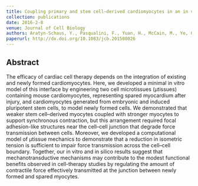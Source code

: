 ```yaml
---
title: Coupling primary and stem cell–derived cardiomyocytes in an in vitro model of cardiac cell therapy
collection: publications
date: 2016-2-8
venue: Journal of Cell Biology
authors: Aratyn-Schaus, Y., Pasqualini, F., Yuan, H., McCain, M., Ye, G., Sheehy, S., Campbell, P., Parker, K.
paperurl: http://dx.doi.org/10.1083/jcb.201508026
---
```

<h2> Abstract </h2>
<jats:p>The efficacy of cardiac cell therapy depends on the integration of existing and newly formed cardiomyocytes. Here, we developed a minimal in vitro model of this interface by engineering two cell microtissues (μtissues) containing mouse cardiomyocytes, representing spared myocardium after injury, and cardiomyocytes generated from embryonic and induced pluripotent stem cells, to model newly formed cells. We demonstrated that weaker stem cell–derived myocytes coupled with stronger myocytes to support synchronous contraction, but this arrangement required focal adhesion-like structures near the cell–cell junction that degrade force transmission between cells. Moreover, we developed a computational model of μtissue mechanics to demonstrate that a reduction in isometric tension is sufficient to impair force transmission across the cell–cell boundary. Together, our in vitro and in silico results suggest that mechanotransductive mechanisms may contribute to the modest functional benefits observed in cell-therapy studies by regulating the amount of contractile force effectively transmitted at the junction between newly formed and spared myocytes.</jats:p>
<p align= "justify">